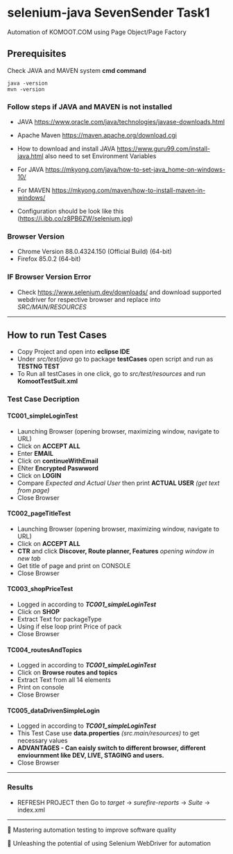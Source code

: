 # selenium-java SevenSender Task1
Automation of KOMOOT.COM using Page Object/Page Factory 

## Prerequisites 
   Check JAVA and MAVEN system **cmd command**
   ```
   java -version  
   mvn -version
   ```
### Follow steps if JAVA and MAVEN is not installed   
  - JAVA https://www.oracle.com/java/technologies/javase-downloads.html
  - Apache Maven https://maven.apache.org/download.cgi
   
  - How to download and install JAVA https://www.guru99.com/install-java.html
    also need to set Environment Variables 
  - For JAVA https://mkyong.com/java/how-to-set-java_home-on-windows-10/
  - For MAVEN https://mkyong.com/maven/how-to-install-maven-in-windows/
  - Configuration should be look like this (https://i.ibb.co/z8PB6ZW/selenium.jpg)
    
### Browser Version 
- Chrome Version 88.0.4324.150 (Official Build) (64-bit)
- Firefox 85.0.2 (64-bit)

### IF Browser Version Error 
- Check https://www.selenium.dev/downloads/ and download supported webdriver for respective browser 
  and replace into *SRC/MAIN/RESOURCES*

-------------------------------------------------------------------------------------------------------------------------------------------------

## How to run Test Cases
- Copy Project and open into **eclipse IDE**
- Under *src/test/java* go to package **testCases** open script and run as **TESTNG TEST**
- To Run all testCases in one click, go to *src/test/resources* and run **KomootTestSuit.xml**

### Test Case Decription
#### TC001_simpleLoginTest
- Launching Browser (opening browser, maximizing window, navigate to URL)
- Click on **ACCEPT ALL**
- Enter **EMAIL**
- Click on **continueWithEmail**
- ENter **Encrypted Paswword** 
- Click on **LOGIN**
- Compare *Expected and Actual User* then print **ACTUAL USER** *(get text from page)*
- Close Browser

#### TC002_pageTitleTest
- Launching Browser (opening browser, maximizing window, navigate to URL)
- Click on **ACCEPT ALL**
- **CTR** and click **Discover, Route planner, Features** *opening window in new tab*
- Get title of page and print on CONSOLE
- Close Browser

#### TC003_shopPriceTest
- Logged in according to ***TC001_simpleLoginTest***
- Click on **SHOP**
- Extract Text for packageType 
- Using if else loop print Price of pack
- Close Browser

#### TC004_routesAndTopics
- Logged in according to ***TC001_simpleLoginTest***
- Click on **Browse routes and topics**
- Extract Text from all 14 elements 
- Print on console
- Close Browser

#### TC005_dataDrivenSimpleLogin
- Logged in according to ***TC001_simpleLoginTest***
- This Test Case use **data.properties** *(src.main/resources)* to get necessary values 
- **ADVANTAGES - Can eaisly switch to different browser, different enviournment like DEV, LIVE, STAGING and users.**
- Close Browser
 -----------------------------------------------------------------------------------------------------------------------------------------------------

### Results
- REFRESH PROJECT then Go to *target* -> *surefire-reports* -> *Suite* -> index.xml
 -----------------------------------------------------------------------------------------------------------------------------------------------------


💪 Mastering automation testing to improve software quality

🚀 Unleashing the potential of using Selenium WebDriver for automation

